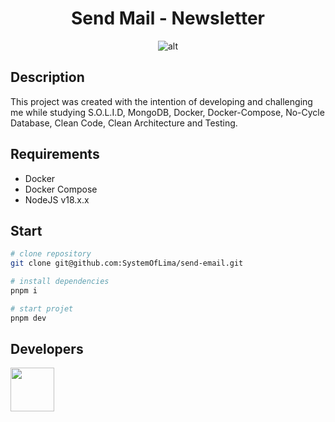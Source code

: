 <div align="center">

# Send Mail - Newsletter

![alt](https://gist.githubusercontent.com/SystemOfLima/33fadb922a814c8e54707dd164cff1b9/raw/11ef904fefcca2462d940f19cc2775714387d4bc/capaLinkedin.svg)

</div>

## Description

This project was created with the intention of developing and challenging me while studying S.O.L.I.D, MongoDB, Docker, Docker-Compose, No-Cycle Database, Clean Code, Clean Architecture and Testing.

## Requirements

- Docker
- Docker Compose
- NodeJS v18.x.x

## Start

```bash
# clone repository
git clone git@github.com:SystemOfLima/send-email.git

# install dependencies
pnpm i

# start projet
pnpm dev
```

## Developers

[<img src="https://avatars.githubusercontent.com/u/107783425?v=4" width="70">](https://github.com/systemoflima)
